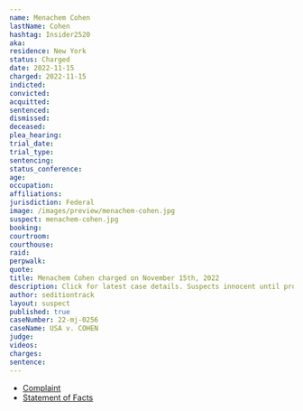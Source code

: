 ```yaml
---
name: Menachem Cohen
lastName: Cohen
hashtag: Insider2520
aka:
residence: New York
status: Charged
date: 2022-11-15
charged: 2022-11-15
indicted:
convicted:
acquitted:
sentenced:
dismissed:
deceased:
plea_hearing:
trial_date:
trial_type:
sentencing:
status_conference:
age:
occupation:
affiliations:
jurisdiction: Federal
image: /images/preview/menachem-cohen.jpg
suspect: menachem-cohen.jpg
booking:
courtroom:
courthouse:
raid:
perpwalk:
quote:
title: Menachem Cohen charged on November 15th, 2022
description: Click for latest case details. Suspects innocent until proven guilty.
author: seditiontrack
layout: suspect
published: true
caseNumber: 22-mj-0256
caseName: USA v. COHEN
judge:
videos:
charges:
sentence:
---
```

- [Complaint](https://www.justice.gov/usao-dc/case-multi-defendant/file/1553206/download)
- [Statement of Facts](https://www.justice.gov/usao-dc/case-multi-defendant/file/1553211/download)
